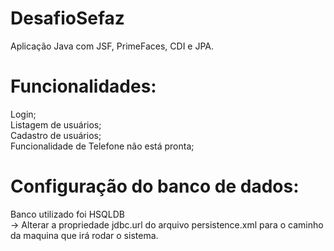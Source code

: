 # DesafioSefaz
Aplicação Java com JSF, PrimeFaces, CDI e JPA.

# Funcionalidades:  
Login;  
Listagem de usuários;  
Cadastro de usuários;  
Funcionalidade de Telefone não está pronta;

# Configuração do banco de dados:
Banco utilizado foi HSQLDB  
-> Alterar a propriedade jdbc.url do arquivo persistence.xml para o caminho da maquina que irá rodar o sistema.
